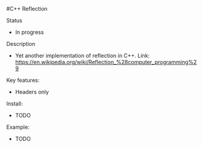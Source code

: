 #C++ Reflection

Status
- In progress

Description
 - Yet another implementation of reflection in C++.
 Link: https://en.wikipedia.org/wiki/Reflection_%28computer_programming%29

Key features:
 - Headers only

Install:
 - TODO

Example:
 - TODO
